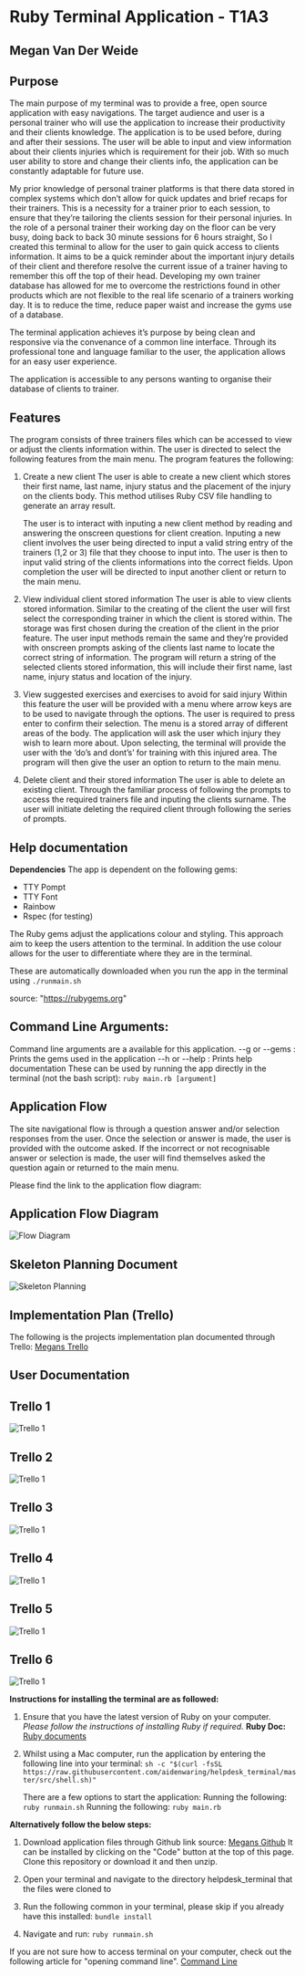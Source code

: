 # Ruby Terminal Application - T1A3
## Megan Van Der Weide

## **Purpose**

The main purpose of my terminal was to provide a free, open source application with easy navigations. The target audience and user is a personal trainer who will use the application to increase their productivity and their clients knowledge. The application is to be used before, during and after their sessions. The user will be able to input and view information about their clients injuries which is requirement for their job. With so much user ability to store and change their clients info, the application can be constantly adaptable for future use.

My prior knowledge of personal trainer platforms is that there data stored in complex systems which don’t allow for quick updates and brief recaps for their trainers. This is a necessity for a trainer prior to each session, to ensure that they’re tailoring the clients session for their personal injuries. In the role of a personal trainer their working day on the floor can be very busy, doing back to back 30 minute sessions for 6 hours straight, So I created this terminal to allow for the user to gain quick access to clients information. It aims to be a quick reminder about the important injury details of their client and therefore resolve the current issue of a trainer having to remember this off the top of their head. Developing my own trainer database has allowed for me to overcome the restrictions found in other products which are not flexible to the real life scenario of a trainers working day. It is to reduce the time, reduce paper waist and increase the gyms use of a database. 

The terminal application achieves it’s purpose by being clean and responsive via the convenance of a common line interface. Through its professional tone and language familiar to the user, the application allows for an easy user experience.

The application is accessible to any persons wanting to organise their database of clients to trainer. 

## **Features** 
The program consists of three trainers files which can be accessed to view or adjust the clients information within. The user is directed to select the following features from the main menu. The program features the following:

1. Create a new client
	The user is able to create a new client which stores their first name, last name, injury status and the placement of the injury on the clients body. This method utilises Ruby CSV file handling to generate an array result. 

    The user is to interact with inputing a new client method by reading and answering the onscreen questions for client creation. Inputing a new client involves the user being directed to input a valid string entry of the trainers (1,2 or 3) file that they choose to input into. The user is then to input valid string of the clients informations into the correct fields. Upon completion the user will be directed to input another client or return to the main menu. 

2. View individual client stored information
	The user is able to view clients stored information. Similar to the creating of the client the user will first select the corresponding trainer in which the client is stored within. The storage was first chosen during the creation of the client in the prior feature. The user input methods remain the same and they’re provided with onscreen prompts asking of the clients last name to locate the correct string of information. The program will return a string of the selected clients stored information, this will include their first name, last name, injury status and location of the injury. 

3. View suggested exercises and exercises to avoid for said injury
	Within this feature the user will be provided with a menu where arrow keys are to be used to navigate through the options. The user is required to press enter to confirm their selection. The menu is a stored array of different areas of the body. The application will ask the user which injury they wish to learn more about. Upon selecting, the terminal will provide the user with the ‘do’s and dont’s’ for training with this injured area. The program will then give the user an option to return to the main menu. 

4. Delete client and their stored information
    The user is able to delete an existing client. Through the familiar process of following the prompts to access the required trainers file and inputing the clients surname. The user will initiate deleting the required client through following the series of prompts. 

## **Help documentation** 
**Dependencies**
The app is dependent on the following gems: 
- TTY Pompt
- TTY Font 
- Rainbow 
- Rspec (for testing) 

The Ruby gems adjust the applications colour and styling. This approach aim to keep the users attention to the terminal. In addition the use colour allows for the user to differentiate where they are in the terminal.

These are automatically downloaded when you run the app in the terminal using ```./runmain.sh```

source: "https://rubygems.org"

## **Command Line Arguments:**
Command line arguments are a available for this application.
--g or --gems : Prints the gems used in the application
--h or --help : Prints help documentation
These can be used by running the app directly in the terminal (not the bash script): 
    ```ruby main.rb [argument]```


## **Application Flow**
The site navigational flow is through a question answer and/or selection responses from the user. Once the selection or answer is made, the user is provided with the outcome asked. If the incorrect or not recognisable answer or selection is made, the user will find themselves asked the question again or returned to the main menu. 

Please find the link to the application flow diagram:

## Application Flow Diagram
![Flow Diagram](/docs/flowchart1.png)

## Skeleton Planning Document
![Skeleton Planning](/docs/skeleton.png)

## **Implementation Plan (Trello)** 
The following is the projects implementation plan documented through Trello: 
[Megans Trello](https://trello.com/b/REkGoUFp/megan-terminal)

## **User Documentation**
## Trello 1
![Trello 1](/docs/Trello1.png)

## Trello 2
![Trello 1](/docs/Trello2.png)

## Trello 3
![Trello 1](/docs/Trello3.png)

## Trello 4
![Trello 1](/docs/Trello4.png)

## Trello 5
![Trello 1](/docs/Trello5.png)

## Trello 6
![Trello 1](/docs/Trello6.png)

**Instructions for installing the terminal are as followed:** 
1. Ensure that you have the latest version of Ruby on your computer. 
   *Please follow the instructions of installing Ruby if required.* 
    **Ruby Doc:** [Ruby documents](https://www.ruby-lang.org/en/documentation/installation/)
2. Whilst using a Mac computer, run the application by entering the following line into your terminal: 
   ```sh -c "$(curl -fsSL https://raw.githubusercontent.com/aidenwaring/helpdesk_terminal/master/src/shell.sh)" ```

   There are a few options to start the application: 
   Running the following: ```ruby runmain.sh```
   Running the following: ```ruby main.rb```


**Alternatively follow the below steps:** 
1. Download application files through Github link source: 
   [Megans Github](https://github.com/MeganJade5/MeganVanDerWeide_T1A3/tree/master)
   It can be installed by clicking on the "Code" button at the top of this page. Clone this repository or download it and then unzip.

2. Open your terminal and navigate to the directory helpdesk_terminal that the files were cloned to
   
3. Run the following common in your terminal, please skip if you already have this installed:
    ```bundle install```

4. Navigate and run: 
    ```ruby runmain.sh```

If you are not sure how to access terminal on your computer, check out the following article for "opening command line".
[Command Line](https://towardsdatascience.com/a-quick-guide-to-using-command-line-terminal-96815b97b955)